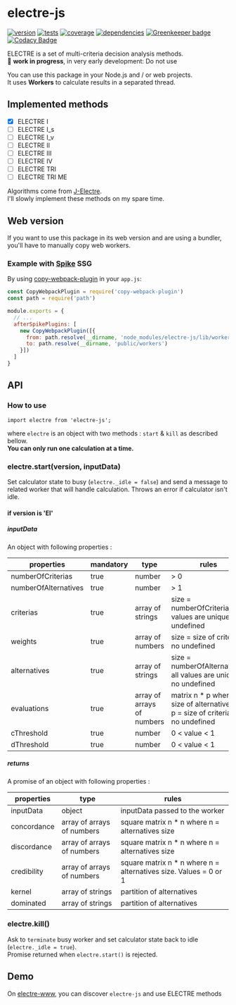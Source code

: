 # electre-js

[![version](https://img.shields.io/npm/v/electre-js.svg?style=flat)](https://www.npmjs.com/package/electre-js)  [![tests](http://img.shields.io/travis/liitfr/electre-js/master.svg?style=flat)](https://travis-ci.org/static-dev/electre-js)
[![coverage](https://img.shields.io/coveralls/liitfr/electre-js.svg?style=flat)](https://coveralls.io/github/liitfr/electre-js?branch=master)  [![dependencies](http://img.shields.io/david/liitfr/electre-js.svg?style=flat)](https://david-dm.org/liitfr/electre-js)
[![Greenkeeper badge](https://badges.greenkeeper.io/liitfr/electre-js.svg)](https://greenkeeper.io/)
[![Codacy Badge](https://api.codacy.com/project/badge/Grade/f1a2b5421583482891725ddcae612e2e)](https://www.codacy.com/app/liitfr/electre-js?utm_source=github.com&amp;utm_medium=referral&amp;utm_content=liitfr/electre-js&amp;utm_campaign=Badge_Grade) 

ELECTRE is a set of multi-criteria decision analysis methods.  
👀 **work in progress**, in very early development: Do not use  

You can use this package in your Node.js and / or web projects.  
It uses **Workers** to calculate results in a separated thread.  

## Implemented methods

- [x] ELECTRE I
- [ ] ELECTRE I_s
- [ ] ELECTRE I_v
- [ ] ELECTRE II
- [ ] ELECTRE III
- [ ] ELECTRE IV
- [ ] ELECTRE TRI
- [ ] ELECTRE TRI ME

Algorithms come from [J-Electre](https://github.com/Valdecy/J-Electre).  
I'll slowly implement these methods on my spare time.  

## Web version

If you want to use this package in its web version and are using a bundler, you'll have to manually copy web workers.

### Example with [Spike](https://www.spike.cf/) SSG

By using [copy-webpack-plugin](https://github.com/kevlened/copy-webpack-plugin) in your `app.js`:

```js
const CopyWebpackPlugin = require('copy-webpack-plugin')
const path = require('path')

module.exports = {
  // ...
  afterSpikePlugins: [
    new CopyWebpackPlugin([{
      from: path.resolve(__dirname, 'node_modules/electre-js/lib/workers'),
      to: path.resolve(__dirname, 'public/workers')
    }])
  ]
}
```

## API

### How to use
```
import electre from 'electre-js';
```
where `electre` is an object with two methods : `start` & `kill` as described bellow.  
**You can only run one calculation at a time.**  

### electre.start(version, inputData)

Set calculator state to busy (`electre._idle = false`) and send a message to related worker that will handle calculation. Throws an error if calculator isn't idle.  

#### if version is 'EI'

##### inputData

An object with following properties :

| properties              | mandatory   | type                          | rules                                                                             |
|-------------------------|-------------|-------------------------------|-----------------------------------------------------------------------------------|
| numberOfCriterias       | true        | number                        | > 0                                                                               |
| numberOfAlternatives    | true        | number                        | > 1                                                                               |
| criterias               | true        | array of strings              | size = numberOfCriterias, all values are unique, no undefined                     |
| weights                 | true        | array of numbers              | size = size of criterias, no undefined                                            |
| alternatives            | true        | array of strings              | size = numberOfAlternatives, all values are unique, no undefined                  |
| evaluations             | true        | array of arrays of numbers    | matrix n * p where n = size of alternatives & p = size of criterias, no undefined |
| cThreshold              | true        | number                        | 0 < value < 1                                                                     |
| dThreshold              | true        | number                        | 0 < value < 1                                                                     |

##### returns

A promise of an object with following properties :   

| properties   |  type                        | rules                                                             |
|--------------|------------------------------|-------------------------------------------------------------------|
| inputData    |  object                      | inputData passed to the worker                                    |
| concordance  |  array of arrays of numbers  | square matrix n * n where n = alternatives size                   |
| discordance  |  array of arrays of numbers  | square matrix n * n where n = alternatives size                   |
| credibility  |  array of arrays of numbers  | square matrix n * n where n = alternatives size. Values = 0 or 1  |
| kernel       |  array of strings            | partition of alternatives                                         |
| dominated    |  array of strings            | partition of alternatives                                         |

### electre.kill()

Ask to `terminate` busy worker and set calculator state back to idle (`electre._idle = true`).  
Promise returned when `electre.start()` is rejected.  

## Demo

On [electre-www](https://electre.netlify.com), you can discover `electre-js` and use ELECTRE methods
